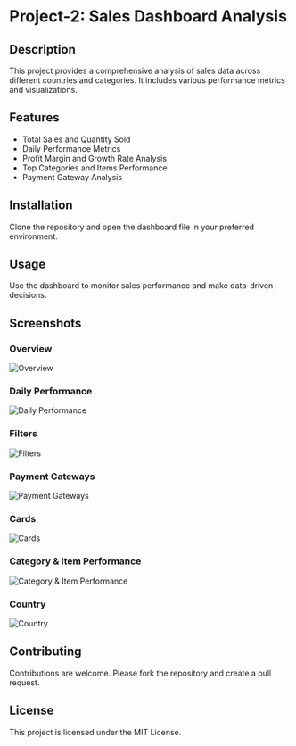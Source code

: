 # Project-2: Sales Dashboard Analysis

## Description
This project provides a comprehensive analysis of sales data across different countries and categories. It includes various performance metrics and visualizations.

## Features
- Total Sales and Quantity Sold
- Daily Performance Metrics
- Profit Margin and Growth Rate Analysis
- Top Categories and Items Performance
- Payment Gateway Analysis

## Installation
Clone the repository and open the dashboard file in your preferred environment.

## Usage
Use the dashboard to monitor sales performance and make data-driven decisions.

## Screenshots
### Overview
![Overview](images/Overview.jpg)

### Daily Performance
![Daily Performance](images/Daily%20Performance.jpg)

### Filters
![Filters](images/Filters.jpg)

### Payment Gateways
![Payment Gateways](images/Payment%20Gateways.jpg)

### Cards
![Cards](images/Cards.jpg)

### Category & Item Performance
![Category & Item Performance](images/Category%20&%20Item%20Performance.jpg)

### Country
![Country](images/Country.jpg)

## Contributing
Contributions are welcome. Please fork the repository and create a pull request.

## License
This project is licensed under the MIT License.
